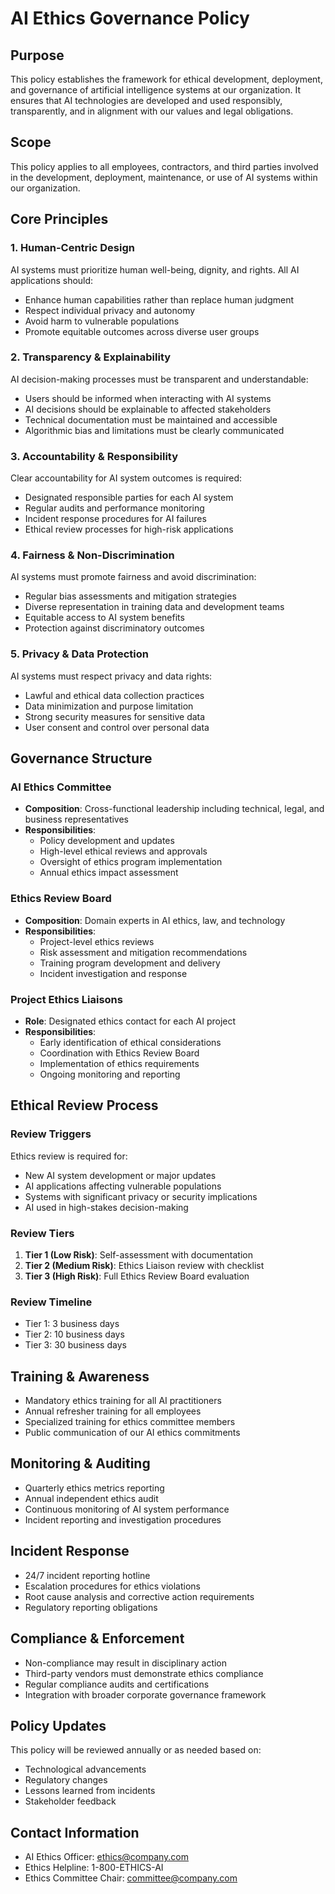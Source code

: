 # AI Ethics Governance Policy

## Purpose
This policy establishes the framework for ethical development, deployment, and governance of artificial intelligence systems at our organization. It ensures that AI technologies are developed and used responsibly, transparently, and in alignment with our values and legal obligations.

## Scope
This policy applies to all employees, contractors, and third parties involved in the development, deployment, maintenance, or use of AI systems within our organization.

## Core Principles

### 1. Human-Centric Design
AI systems must prioritize human well-being, dignity, and rights. All AI applications should:
- Enhance human capabilities rather than replace human judgment
- Respect individual privacy and autonomy
- Avoid harm to vulnerable populations
- Promote equitable outcomes across diverse user groups

### 2. Transparency & Explainability
AI decision-making processes must be transparent and understandable:
- Users should be informed when interacting with AI systems
- AI decisions should be explainable to affected stakeholders
- Technical documentation must be maintained and accessible
- Algorithmic bias and limitations must be clearly communicated

### 3. Accountability & Responsibility
Clear accountability for AI system outcomes is required:
- Designated responsible parties for each AI system
- Regular audits and performance monitoring
- Incident response procedures for AI failures
- Ethical review processes for high-risk applications

### 4. Fairness & Non-Discrimination
AI systems must promote fairness and avoid discrimination:
- Regular bias assessments and mitigation strategies
- Diverse representation in training data and development teams
- Equitable access to AI system benefits
- Protection against discriminatory outcomes

### 5. Privacy & Data Protection
AI systems must respect privacy and data rights:
- Lawful and ethical data collection practices
- Data minimization and purpose limitation
- Strong security measures for sensitive data
- User consent and control over personal data

## Governance Structure

### AI Ethics Committee
- **Composition**: Cross-functional leadership including technical, legal, and business representatives
- **Responsibilities**:
  - Policy development and updates
  - High-level ethical reviews and approvals
  - Oversight of ethics program implementation
  - Annual ethics impact assessment

### Ethics Review Board
- **Composition**: Domain experts in AI ethics, law, and technology
- **Responsibilities**:
  - Project-level ethics reviews
  - Risk assessment and mitigation recommendations
  - Training program development and delivery
  - Incident investigation and response

### Project Ethics Liaisons
- **Role**: Designated ethics contact for each AI project
- **Responsibilities**:
  - Early identification of ethical considerations
  - Coordination with Ethics Review Board
  - Implementation of ethics requirements
  - Ongoing monitoring and reporting

## Ethical Review Process

### Review Triggers
Ethics review is required for:
- New AI system development or major updates
- AI applications affecting vulnerable populations
- Systems with significant privacy or security implications
- AI used in high-stakes decision-making

### Review Tiers
1. **Tier 1 (Low Risk)**: Self-assessment with documentation
2. **Tier 2 (Medium Risk)**: Ethics Liaison review with checklist
3. **Tier 3 (High Risk)**: Full Ethics Review Board evaluation

### Review Timeline
- Tier 1: 3 business days
- Tier 2: 10 business days
- Tier 3: 30 business days

## Training & Awareness
- Mandatory ethics training for all AI practitioners
- Annual refresher training for all employees
- Specialized training for ethics committee members
- Public communication of our AI ethics commitments

## Monitoring & Auditing
- Quarterly ethics metrics reporting
- Annual independent ethics audit
- Continuous monitoring of AI system performance
- Incident reporting and investigation procedures

## Incident Response
- 24/7 incident reporting hotline
- Escalation procedures for ethics violations
- Root cause analysis and corrective action requirements
- Regulatory reporting obligations

## Compliance & Enforcement
- Non-compliance may result in disciplinary action
- Third-party vendors must demonstrate ethics compliance
- Regular compliance audits and certifications
- Integration with broader corporate governance framework

## Policy Updates
This policy will be reviewed annually or as needed based on:
- Technological advancements
- Regulatory changes
- Lessons learned from incidents
- Stakeholder feedback

## Contact Information
- AI Ethics Officer: ethics@company.com
- Ethics Helpline: 1-800-ETHICS-AI
- Ethics Committee Chair: committee@company.com